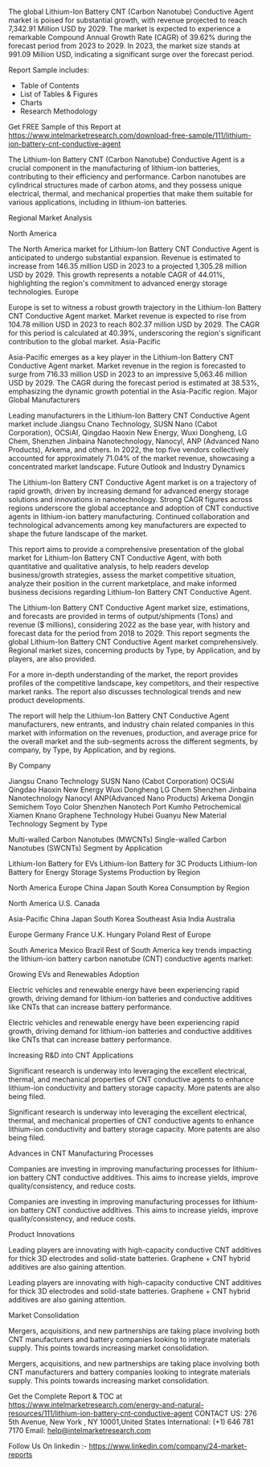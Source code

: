  
The global Lithium-Ion Battery CNT (Carbon Nanotube) Conductive Agent market is poised for substantial growth, with revenue projected to reach 7,342.91 Million USD by 2029.
The market is expected to experience a remarkable Compound Annual Growth Rate (CAGR) of 39.62% during the forecast period from 2023 to 2029.
In 2023, the market size stands at 991.09 Million USD, indicating a significant surge over the forecast period.


Report Sample includes:
- Table of Contents
- List of Tables & Figures
- Charts
- Research Methodology

Get FREE Sample of this Report at https://www.intelmarketresearch.com/download-free-sample/111/lithium-ion-battery-cnt-conductive-agent


The Lithium-Ion Battery CNT (Carbon Nanotube) Conductive Agent is a crucial component in the manufacturing of lithium-ion batteries, contributing to their efficiency and performance. Carbon nanotubes are cylindrical structures made of carbon atoms, and they possess unique electrical, thermal, and mechanical properties that make them suitable for various applications, including in lithium-ion batteries.

Regional Market Analysis

North America



The North America market for Lithium-Ion Battery CNT Conductive Agent is anticipated to undergo substantial expansion.
Revenue is estimated to increase from 146.35 million USD in 2023 to a projected 1,305.28 million USD by 2029.
This growth represents a notable CAGR of 44.01%, highlighting the region's commitment to advanced energy storage technologies.
Europe



Europe is set to witness a robust growth trajectory in the Lithium-Ion Battery CNT Conductive Agent market.
Market revenue is expected to rise from 104.78 million USD in 2023 to reach 802.37 million USD by 2029.
The CAGR for this period is calculated at 40.39%, underscoring the region's significant contribution to the global market.
Asia-Pacific



Asia-Pacific emerges as a key player in the Lithium-Ion Battery CNT Conductive Agent market.
Market revenue in the region is forecasted to surge from 716.33 million USD in 2023 to an impressive 5,063.46 million USD by 2029.
The CAGR during the forecast period is estimated at 38.53%, emphasizing the dynamic growth potential in the Asia-Pacific region.
Major Global Manufacturers



Leading manufacturers in the Lithium-Ion Battery CNT Conductive Agent market include Jiangsu Cnano Technology, SUSN Nano (Cabot Corporation), OCSiAI, Qingdao Haoxin New Energy, Wuxi Dongheng, LG Chem, Shenzhen Jinbaina Nanotechnology, Nanocyl, ANP (Advanced Nano Products), Arkema, and others.
In 2022, the top five vendors collectively accounted for approximately 71.04% of the market revenue, showcasing a concentrated market landscape.
Future Outlook and Industry Dynamics



The Lithium-Ion Battery CNT Conductive Agent market is on a trajectory of rapid growth, driven by increasing demand for advanced energy storage solutions and innovations in nanotechnology.
Strong CAGR figures across regions underscore the global acceptance and adoption of CNT conductive agents in lithium-ion battery manufacturing.
Continued collaboration and technological advancements among key manufacturers are expected to shape the future landscape of the market.


This report aims to provide a comprehensive presentation of the global market for Lithium-Ion Battery CNT Conductive Agent, with both quantitative and qualitative analysis, to help readers develop business/growth strategies, assess the market competitive situation, analyze their position in the current marketplace, and make informed business decisions regarding Lithium-Ion Battery CNT Conductive Agent.



The Lithium-Ion Battery CNT Conductive Agent market size, estimations, and forecasts are provided in terms of output/shipments (Tons) and revenue ($ millions), considering 2022 as the base year, with history and forecast data for the period from 2018 to 2029. This report segments the global Lithium-Ion Battery CNT Conductive Agent market comprehensively. Regional market sizes, concerning products by Type, by Application, and by players, are also provided.



For a more in-depth understanding of the market, the report provides profiles of the competitive landscape, key competitors, and their respective market ranks. The report also discusses technological trends and new product developments.



The report will help the Lithium-Ion Battery CNT Conductive Agent manufacturers, new entrants, and industry chain related companies in this market with information on the revenues, production, and average price for the overall market and the sub-segments across the different segments, by company, by Type, by Application, and by regions.

By Company



Jiangsu Cnano Technology
SUSN Nano (Cabot Corporation)
OCSiAI
Qingdao Haoxin New Energy
Wuxi Dongheng
LG Chem
Shenzhen Jinbaina Nanotechnology
Nanocyl
ANP(Advanced Nano Products)
Arkema
Dongjin Semichem
Toyo Color
Shenzhen Nanotech Port
Kumho Petrochemical
Xiamen Knano Graphene Technology
Hubei Guanyu New Material Technology
Segment by Type



Multi-walled Carbon Nanotubes (MWCNTs)
Single-walled Carbon Nanotubes (SWCNTs)
Segment by Application



Lithium-Ion Battery for EVs
Lithium-Ion Battery for 3C Products
Lithium-Ion Battery for Energy Storage Systems
Production by Region



North America
Europe
China
Japan
South Korea
Consumption by Region



North America
U.S.
Canada


Asia-Pacific
China
Japan
South Korea
Southeast Asia
India
Australia


Europe
Germany
France
U.K.
Hungary
Poland
Rest of Europe


South America
Mexico
Brazil
Rest of South America
key trends impacting the lithium-ion battery carbon nanotube (CNT) conductive agents market:



Growing EVs and Renewables Adoption



Electric vehicles and renewable energy have been experiencing rapid growth, driving demand for lithium-ion batteries and conductive additives like CNTs that can increase battery performance.

Electric vehicles and renewable energy have been experiencing rapid growth, driving demand for lithium-ion batteries and conductive additives like CNTs that can increase battery performance.



Increasing R&D into CNT Applications



Significant research is underway into leveraging the excellent electrical, thermal, and mechanical properties of CNT conductive agents to enhance lithium-ion conductivity and battery storage capacity. More patents are also being filed.

Significant research is underway into leveraging the excellent electrical, thermal, and mechanical properties of CNT conductive agents to enhance lithium-ion conductivity and battery storage capacity. More patents are also being filed.



Advances in CNT Manufacturing Processes



Companies are investing in improving manufacturing processes for lithium-ion battery CNT conductive additives. This aims to increase yields, improve quality/consistency, and reduce costs.

Companies are investing in improving manufacturing processes for lithium-ion battery CNT conductive additives. This aims to increase yields, improve quality/consistency, and reduce costs.



Product Innovations



Leading players are innovating with high-capacity conductive CNT additives for thick 3D electrodes and solid-state batteries. Graphene + CNT hybrid additives are also gaining attention.

Leading players are innovating with high-capacity conductive CNT additives for thick 3D electrodes and solid-state batteries. Graphene + CNT hybrid additives are also gaining attention.



Market Consolidation



Mergers, acquisitions, and new partnerships are taking place involving both CNT manufacturers and battery companies looking to integrate materials supply. This points towards increasing market consolidation.

Mergers, acquisitions, and new partnerships are taking place involving both CNT manufacturers and battery companies looking to integrate materials supply. This points towards increasing market consolidation.

Get the Complete Report & TOC at https://www.intelmarketresearch.com/energy-and-natural-resources/111/lithium-ion-battery-cnt-conductive-agent
CONTACT US:
276 5th Avenue, New York , NY 10001,United States
International: (+1) 646 781 7170
Email: help@intelmarketresearch.com

Follow Us On linkedin :- https://www.linkedin.com/company/24-market-reports

